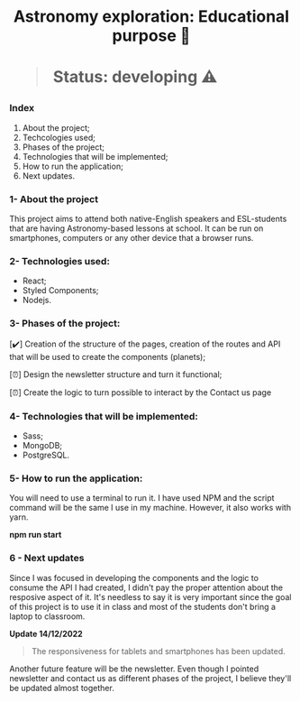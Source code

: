 <h1 align="center"> Astronomy exploration: Educational purpose 🔭 <h1/> 

 > Status: developing ⚠️
  
### Index  
 1) About the project;
 2) Techcologies used;
 3) Phases of the project;
 4) Technologies that will be implemented;
 5) How to run the application;
 6) Next updates. 
  
### 1- About the project

This project aims to attend both native-English speakers and ESL-students that are having Astronomy-based lessons at school. It can be run on smartphones, computers or any other device that a browser runs.
  
### 2- Technologies used:
 
  + React;
  + Styled Components;
  + Nodejs.
  
### 3- Phases of the project:
  
  [✔️] Creation of the structure of the pages, creation of the routes and API that will be used to create the components (planets);
  
  [⏰] Design the newsletter structure and turn it functional;
  
  [⏰] Create the logic to turn possible to interact by the Contact us page
  
### 4- Technologies that will be implemented:
  
  + Sass;
  + MongoDB;
  + PostgreSQL.
  
### 5- How to run the application:
  
  You will need to use a terminal to run it. I have used NPM and the script command will be the same I use in my machine. However, it also works with yarn.
  
  <strong>npm run start</strong>
  
### 6 - Next updates
    
Since I was focused in developing the components and the logic to consume the API I had created, I didn't pay the proper attention about the resposive aspect of it. It's needless to say it is very important since the goal of this project is to use it in class and most of the students don't bring a laptop to classroom.

<strong>Update 14/12/2022 </strong><br>
> The responsiveness for tablets and smartphones has been updated.
    
Another future feature will be the newsletter. Even though I pointed newsletter and contact us as different phases of the project, I believe they'll be updated almost together.
  
  
  



